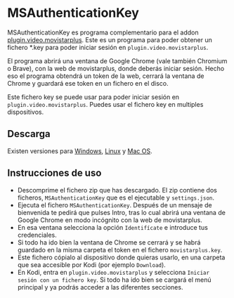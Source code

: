 
# MSAuthenticationKey

MSAuthenticationKey es programa complementario para el addon [plugin.video.movistarplus](https://github.com/Paco8/plugin.video.movistarplus).
Este es un programa para poder obtener un fichero *.key para poder
iniciar sesión en `plugin.video.movistarplus`.

El programa abrirá una ventana de Google Chrome (vale también Chromium o Brave), con la web
de movistarplus, donde deberás iniciar sesión. Hecho eso el programa obtendrá un token de la web,
cerrará la ventana de Chrome y guardará ese token en un fichero en el disco.

Este fichero key se puede usar para poder iniciar sesión en `plugin.video.movistarplus`. 
Puedes usar el fichero key en multiples dispositivos.

## Descarga
Existen versiones para [Windows](https://github.com/Paco8/MSAuthenticationKey/releases/download/v1.0.0/MSAuthenticationKey-1.0.0-windows.zip), [Linux](https://github.com/Paco8/MSAuthenticationKey/releases/download/v1.0.0/MSAuthenticationKey-1.0.0-xenial.zip) y [Mac OS](https://github.com/Paco8/MSAuthenticationKey/releases/download/v1.0.0/MSAuthenticationKey-1.0.0-macos.zip).

## Instrucciones de uso
- Descomprime el fichero zip que has descargado. El zip contiene dos 
ficheros, `MSAuthenticationKey` que es el ejecutable y `settings.json`.
- Ejecuta el fichero `MSAuthenticationKey`. Después de un mensaje de
bienvenida te pedirá que pulses Intro, tras lo cual abrirá una
ventana de Google Chrome en modo incógnito con la web de movistarplus.
- En esa ventana selecciona la opción `Identifícate` e introduce
tus credenciales.
- Si todo ha ido bien la ventana de Chrome se cerrará y se habrá
guardado en la misma carpeta el token en el fichero `movistarplus.key`.
- Este fichero cópialo al dispositivo donde quieras usarlo, en una
carpeta que sea accesible por Kodi (por ejemplo `Download`).
- En Kodi, entra en `plugin.video.movistarplus` y selecciona
`Iniciar sesión con un fichero key`.
Si todo ha ido bien se cargará el menú principal y ya podrás
acceder a las diferentes secciones.


